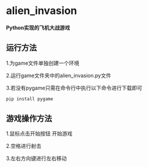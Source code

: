 # alien_invasion
**Python实现的飞机大战游戏**

## 运行方法

1.为game文件单独创建一个环境

2.运行game文件夹中的alien_invasion.py文件

3.若没有pygame只需在命令行中执行以下命令进行下载即可

```python
pip install pygame
```

## 游戏操作方法

1.鼠标点击开始按钮 开始游戏

2.空格进行射击

3.左右方向键进行左右移动
